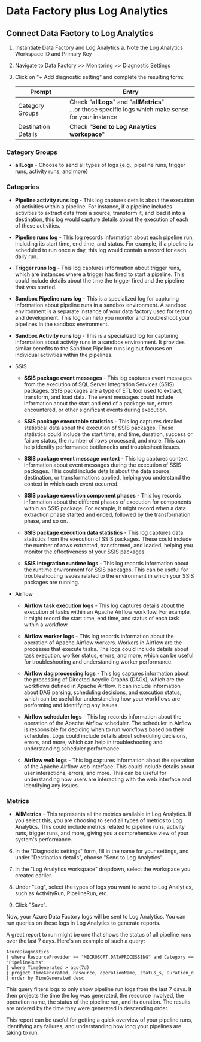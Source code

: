 # Data Factory plus Log Analytics

## Connect Data Factory to Log Analytics

1. Instantiate Data Factory and Log Analytics
   a. Note the Log Analytics Workspace ID and Primary Key
   
2. Navigate to Data Factory >> Monitoring >> Diagnostic Settings
   
3. Click on "+ Add diagnostic setting" and complete the resulting form:

   | Prompt | Entry |
   | ----- | ----- |
   | Category Groups | Check "**allLogs**" and "**allMetrics**"<br>...or those specific logs which make sense for your instance |
   | Destination Details | Check "**Send to Log Analytics workspace**" |

### Category Groups

* **allLogs** - Choose to send all types of logs {e.g., pipeline runs, trigger runs, activity runs, and more}

### Categories

* **Pipeline activity runs log** - This log captures details about the execution of activities within a pipeline. For instance, if a pipeline includes activities to extract data from a source, transform it, and load it into a destination, this log would capture details about the execution of each of these activities.  
   
* **Pipeline runs log** - This log records information about each pipeline run, including its start time, end time, and status. For example, if a pipeline is scheduled to run once a day, this log would contain a record for each daily run.  
   
* **Trigger runs log** - This log captures information about trigger runs, which are instances where a trigger has fired to start a pipeline. This could include details about the time the trigger fired and the pipeline that was started.  
   
* **Sandbox Pipeline runs log** - This is a specialized log for capturing information about pipeline runs in a sandbox environment. A sandbox environment is a separate instance of your data factory used for testing and development. This log can help you monitor and troubleshoot your pipelines in the sandbox environment.  
   
* **Sandbox Activity runs log** - This is a specialized log for capturing information about activity runs in a sandbox environment. It provides similar benefits to the Sandbox Pipeline runs log but focuses on individual activities within the pipelines.  

* SSIS

   * **SSIS package event messages** - This log captures event messages from the execution of SQL Server Integration Services (SSIS) packages. SSIS packages are a type of ETL tool used to extract, transform, and load data. The event messages could include information about the start and end of a package run, errors encountered, or other significant events during execution.  
      
   * **SSIS package executable statistics** - This log captures detailed statistical data about the execution of SSIS packages. These statistics could include the start time, end time, duration, success or failure status, the number of rows processed, and more. This can help identify performance bottlenecks and troubleshoot issues.  
      
   * **SSIS package event message context** - This log captures context information about event messages during the execution of SSIS packages. This could include details about the data source, destination, or transformations applied, helping you understand the context in which each event occurred.  
      
   * **SSIS package execution component phases** - This log records information about the different phases of execution for components within an SSIS package. For example, it might record when a data extraction phase started and ended, followed by the transformation phase, and so on.  
      
   * **SSIS package execution data statistics** - This log captures data statistics from the execution of SSIS packages. These could include the number of rows extracted, transformed, and loaded, helping you monitor the effectiveness of your SSIS packages.  
      
   * **SSIS integration runtime logs** - This log records information about the runtime environment for SSIS packages. This can be useful for troubleshooting issues related to the environment in which your SSIS packages are running.  

* Airflow

   * **Airflow task execution logs** - This log captures details about the execution of tasks within an Apache Airflow workflow. For example, it might record the start time, end time, and status of each task within a workflow.  
      
   * **Airflow worker logs** - This log records information about the operation of Apache Airflow workers. Workers in Airflow are the processes that execute tasks. The logs could include details about task execution, worker status, errors, and more, which can be useful for troubleshooting and understanding worker performance.  
      
   * **Airflow dag processing logs** - This log captures information about the processing of Directed Acyclic Graphs (DAGs), which are the workflows defined in Apache Airflow. It can include information about DAG parsing, scheduling decisions, and execution status, which can be useful for understanding how your workflows are performing and identifying any issues.  
      
   * **Airflow scheduler logs** - This log records information about the operation of the Apache Airflow scheduler. The scheduler in Airflow is responsible for deciding when to run workflows based on their schedules. Logs could include details about scheduling decisions, errors, and more, which can help in troubleshooting and understanding scheduler performance.  
      
   * **Airflow web logs** - This log captures information about the operation of the Apache Airflow web interface. This could include details about user interactions, errors, and more. This can be useful for understanding how users are interacting with the web interface and identifying any issues.  
   
### Metrics

* **AllMetrics** - This represents all the metrics available in Log Analytics. If you select this, you are choosing to send all types of metrics to Log Analytics. This could include metrics related to pipeline runs, activity runs, trigger runs, and more, giving you a comprehensive view of your system's performance.

6. In the "Diagnostic settings" form, fill in the name for your settings, and under "Destination details", choose "Send to Log Analytics".  
   
7. In the "Log Analytics workspace" dropdown, select the workspace you created earlier.  
   
8. Under "Log", select the types of logs you want to send to Log Analytics, such as ActivityRun, PipelineRun, etc.  
   
9. Click "Save".  
   
Now, your Azure Data Factory logs will be sent to Log Analytics. You can run queries on these logs in Log Analytics to generate reports.  
   
A great report to run might be one that shows the status of all pipeline runs over the last 7 days. Here's an example of such a query:  
   
```KQL  
AzureDiagnostics  
| where ResourceProvider == "MICROSOFT.DATAPROCESSING" and Category == "PipelineRuns"  
| where TimeGenerated > ago(7d)  
| project TimeGenerated, Resource, operationName, status_s, Duration_d  
| order by TimeGenerated desc  
```  
   
This query filters logs to only show pipeline run logs from the last 7 days. It then projects the time the log was generated, the resource involved, the operation name, the status of the pipeline run, and its duration. The results are ordered by the time they were generated in descending order.  
   
This report can be useful for getting a quick overview of your pipeline runs, identifying any failures, and understanding how long your pipelines are taking to run.
